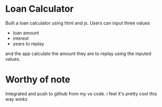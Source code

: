 # Loan Calculator

Built a loan calculator using html and js. Users can input three values

- loan amount
- interest
- years to replay

and the app calculate the amount they are to replay using the inputed values.

# Worthy of note

Integrated and push to github from my vs code.
i feel it's pretty cool this way _winks_

